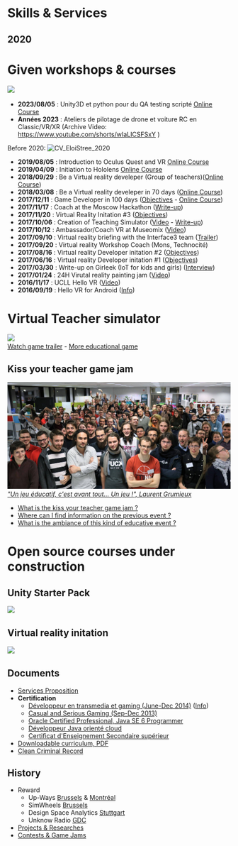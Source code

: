 # Skills & Services


## 2020

# Given workshops & courses
[![](https://scontent.fbru1-1.fna.fbcdn.net/v/t1.0-9/23754973_10214936340031673_94190270321766690_n.jpg?oh=8aa958a36655429bfcef481df355eae5&oe=5AF1D39C)](https://youtu.be/W1TRh4pAFzY)
- **2023/08/05** : Unity3D et python pour du QA testing scripté [Online Course](https://github.com/EloiStree/2023_11_30_HelloGirleekQARC)
- **Années 2023** : Ateliers de pilotage de drone et voiture RC en Classic/VR/XR (Archive Video: https://www.youtube.com/shorts/wIaLICSFSxY )  

Before 2020:
![CV_EloiStree_2020](https://github.com/EloiStree/Teaching/assets/20149493/fa2322b7-8cf3-4aeb-b75e-74a6b62bfbc2)

- **2019/08/05** : Introduction to Oculus Quest and VR [Online Course](https://github.com/EloiStree/CodeAndQuestsEveryDay/wiki)
- **2019/04/09** : Initiation to Hololens [Online Course](https://github.com/EloiStree/HelloHololens/wiki)
- **2018/09/29** : Be a Virtual reality develeper (Group of teachers)([Online Course](http://eloistree.page.link/vr))
- **2018/03/08** : Be a Virtual reality develeper in 70 days ([Online Course](http://eloistree.page.link/vr))
- **2017/12/11** : Game Developer in 100 days ([Objectives](http://www.technifutur.be/formations-informatique-formations-pour-demandeurs-d-emploi-formation-game-developer) - [Online Course](http://eloistree.page.link/unity/))      
- **2017/11/17** : Coach at the Moscow Hackathon ([Write-up](https://github.com/EloiStree/2017_11_18_MoscowMetro/wiki))
-  **2017/11/20** : Virtual Reality Initation #3 ([Objectives](https://github.com/EloiStree/Teaching/blob/master/Objectives/2017_11_20_HelloVR_Technobel.pdf))
-  **2017/10/06** : Creation of Teaching Simulator ([Video](https://youtu.be/GHykAvW7ZhE) - [Write-up](https://github.com/EloiStree/2017_10_06_KissYourTeacher/wiki))
-  **2017/10/12** : Ambassador/Coach VR at Museomix ([Video](https://www.facebook.com/museomixBE/videos/1113864978748669/))
-  **2017/09/10** : Virtual reality briefing with the Interface3 team ([Trailer](https://www.youtube.com/watch?v=dMkZRtVDVFs))
-  **2017/09/20** : Virtual reality Workshop Coach (Mons, Technocité)
-  **2017/08/16** : Virtual reality Developer initation #2 ([Objectives](https://github.com/EloiStree/Teaching/blob/master/Objectives/2017_08_16_HelloVR_Interface3.pdf)) 
-  **2017/06/16** : Virtual reality Developer initation #1 ([Objectives](https://github.com/EloiStree/Teaching/blob/master/Objectives/2017_06_26_HelloVR_Technocite.pdf)) 
-  **2017/03/30** : Write-up on Girleek (IoT for kids and girls) ([Interview](https://youtu.be/QYCJcKgF0b0))
-  **2017/01/24** : 24H Virutal reality painting jam ([Video](https://youtu.be/n6uqpYgrE2E))
-  **2016/11/17** : UCLL Hello VR ([Video](https://www.youtube.com/watch?v=c0H4T-7WbLo)) 
-  **2016/09/19** : Hello VR for Android ([Info](https://www.meetup.com/fr-FR/Virtual-Reality-in-Belgium/events/233084944/?eventId=233084944))
# Virtual Teacher simulator 
[![](https://img.itch.zone/aW1hZ2UvMTgyMzI5Lzg1MjM1My5qcGc=/original/JFR7%2FY.jpg)](https://www.youtube.com/watch?v=GHykAvW7ZhE)     
[Watch game trailer](https://www.youtube.com/watch?v=GHykAvW7ZhE) - [More educational game](https://github.com/EloiStree/2017_10_06_KissYourTeacher/wiki)

## Kiss your teacher game jam
[![](https://github.com/EloiStree/2017_10_06_KissYourTeacher/raw/master/WebRef/Images/1.jpg?raw=true)](https://youtu.be/qrgzx00RCBI)        
[_"Un jeu éducatif, c'est avant tout... Un jeu !", Laurent Grumieux_](https://youtu.be/qrgzx00RCBI?t=142)
- [What is the kiss your teacher game jam ?](https://youtu.be/qrgzx00RCBI?t=124)
- [Where can I find information on the previous event ?](https://github.com/EloiStree/2017_10_06_KissYourTeacher/wiki)
- [What is the ambiance of this kind of educative event  ?](https://www.youtube.com/playlist?list=PLTFXrECXb08Z711gCvL-WOqPwknzuFWQG)
 
# Open source courses under construction
## Unity Starter Pack
[![](https://camo.githubusercontent.com/fb30ddec6c3d524133d8a7207b3c6ce9cec8b982/68747470733a2f2f626c6f67732e756e69747933642e636f6d2f77702d636f6e74656e742f75706c6f6164732f323031352f31322f43696e656d61746963496d616765456666656374735f426c6f67706f73745f53637265656e73686f745f30322e6a7067)](http://eloistree.page.link/unity)


## Virtual reality initation
[![](https://camo.githubusercontent.com/5b5ea6546c80b3c8a5a0fb649062a52aebbe1877/68747470733a2f2f7777772e6361626c656c6162732e636f6d2f77702d636f6e74656e742f75706c6f6164732f323031362f31302f57686f5f57696c6c5f57696e5f5468655f526163655f466f725f5669727475616c5f5265616c6974795f436f6e74656e745f53746576655f476c656e6e6f6e2e6a7067)](http://eloistree.page.link/vr)

## Documents
- [Services Proposition](https://docs.google.com/document/d/1oYvmpW8AlGxmX0fbCQzUhDohjQRVh8333s01QkuKsxc/edit?usp=sharing)  
- __Certification__
  - [ Développeur en transmedia et gaming (June-Dec 2014)](http://www.technocite.be/index.php/fr/component/detailsform/?form=1019&utm_source=Sarbacane&utm_medium=email&utm_campaign=12%2F06%2F2014+Newsletter_transmedia_gaming) ([Info](https://www.technocite.be/index.php/blog/88-blog-it-jeu-video-formation-div/211-le-transmedia-et-le-gaming-lassociation-gagnante))
  - [Casual and Serious Gaming (Sep-Dec 2013)](https://www.exoa.fr/formation-en-developpement-de-jeux-video/)
  - [Oracle Certified Professional, Java SE 6 Programmer](http://jams.center/certifications/J2SE.JPG) 
  - [Développeur Java orienté cloud](http://jams.center/certifications/J2EE.JPG)
  - [Certificat d'Enseignement Secondaire supérieur](http://jams.center/certifications/CESS.JPG) 
- [Downloadable curriculum, PDF](http://jams.center/cv/2017_Eloi_cv_vr.pdf)
- [Clean Criminal Record](http://jams.center/cv/ExtraitCasierJudiciaire.pdf)
## History 
- Reward
  - Up-Ways [Brussels](http://www.lavenir.net/cnt/dmf20170502_00998061/upway-une-app-qui-localise-stations-bus-trams-et-metros-sur-la-carte-en-temps-reel-primee-au-hackathon-de-la-stib) & [Montréal](https://bx1.be/news/lapplication-bruxelloise-upway-gagne-le-premier-hackathon-international-dedie-au-transport/)
  - SimWheels [Brussels](https://www.facebook.com/simwheels/videos/378540242588074/)
  - Design Space Analytics [Stuttgart](https://www.youtube.com/watch?v=qC3UC1z_lOs&t=16s)
  - Unknow Radio [GDC](https://youtu.be/NBMxmFj_PN4)
- [Projects & Researches](http://www.jams.center/projectsandresearches/)
- [Contests & Game Jams](http://www.jams.center/jamsandhacks/)
